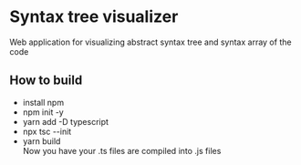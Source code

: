 # Syntax tree visualizer

Web application for visualizing abstract syntax tree and syntax array of the code

## How to build
* install npm
* npm init -y
* yarn add -D typescript
* npx tsc --init
* yarn build
</br>Now you have your .ts files are compiled into .js files

